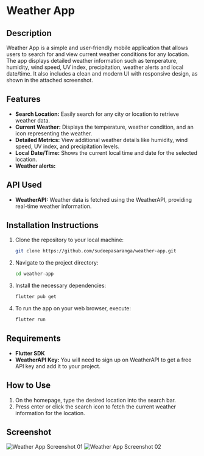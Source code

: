 # Weather App

## Description
Weather App is a simple and user-friendly mobile application that allows users to search for and view current weather conditions for any location. The app displays detailed weather information such as temperature, humidity, wind speed, UV index, precipitation, weather alerts and local date/time. It also includes a clean and modern UI with responsive design, as shown in the attached screenshot.

## Features
- **Search Location:** Easily search for any city or location to retrieve weather data.
- **Current Weather:** Displays the temperature, weather condition, and an icon representing the weather.
- **Detailed Metrics:** View additional weather details like humidity, wind speed, UV index, and precipitation levels.
- **Local Date/Time:** Shows the current local time and date for the selected location.
- **Weather alerts:** 

## API Used
- **WeatherAPI:** Weather data is fetched using the WeatherAPI, providing real-time weather information.

## Installation Instructions
1. Clone the repository to your local machine:
    ```bash
    git clone https://github.com/sudeepasaranga/weather-app.git
    ```
2. Navigate to the project directory:
    ```bash
    cd weather-app
    ```
3. Install the necessary dependencies:
    ```bash
    flutter pub get
    ```
4. To run the app on your web browser, execute:
    ```bash
    flutter run
    ```

## Requirements
- **Flutter SDK**
- **WeatherAPI Key:** You will need to sign up on WeatherAPI to get a free API key and add it to your project.

## How to Use
1. On the homepage, type the desired location into the search bar.
2. Press enter or click the search icon to fetch the current weather information for the location.

## Screenshot
![Weather App Screenshot 01](assets/screenshots/1.png)
![Weather App Screenshot 02](assets/screenshots/2.png)

